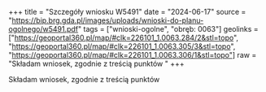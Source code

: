 +++
title = "Szczegóły wniosku W5491"
date = "2024-06-17"
source = "https://bip.brg.gda.pl/images/uploads/wnioski-do-planu-ogolnego/w5491.pdf"
tags = ["wnioski-ogolne", "obręb: 0063"]
geolinks = ["https://geoportal360.pl/map/#clk=226101_1.0063.284/2&stl=topo", "https://geoportal360.pl/map/#clk=226101_1.0063.305/3&stl=topo", "https://geoportal360.pl/map/#clk=226101_1.0063.306/1&stl=topo"]
raw = "Składam wniosek, zgodnie z treścią punktów "
+++

Składam wniosek, zgodnie z treścią punktów 


